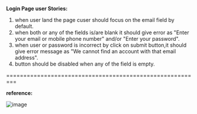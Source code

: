 **Login Page user Stories:**
 1. when user land the page cuser should focus on the email field by default. 
2. when both or any of the fields is/are blank it should give error as "Enter your email or mobile phone number" and/or "Enter your password".
3. when user or password is incorrect by click on submit button,it should give error message as "We cannot find an account with that email address".
4. button should be disabled when any of the field is empty.

=========================================================

**reference:**

![image](https://user-images.githubusercontent.com/15225177/176786969-4f0cb080-4c01-4661-8c37-2e39c415a0ad.png)



